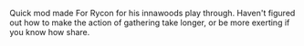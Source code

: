Quick mod made For Rycon for his innawoods play through. Haven't figured out how to make the action of gathering take longer, or be more exerting if you know how share.
